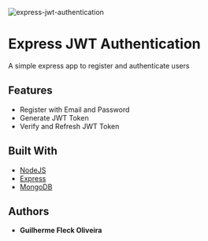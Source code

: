 ![express-jwt-authentication](https://repository-images.githubusercontent.com/252316235/80369f80-745f-11ea-8c2a-3b6bb6611ae1)

# Express JWT Authentication

A simple express app to register and authenticate users

## Features

* Register with Email and Password
* Generate JWT Token
* Verify and Refresh JWT Token

## Built With

* [NodeJS](https://nodejs.org/)
* [Express](https://expressjs.com/)
* [MongoDB](https://www.mongodb.com/)

## Authors

* **Guilherme Fleck Oliveira** 
